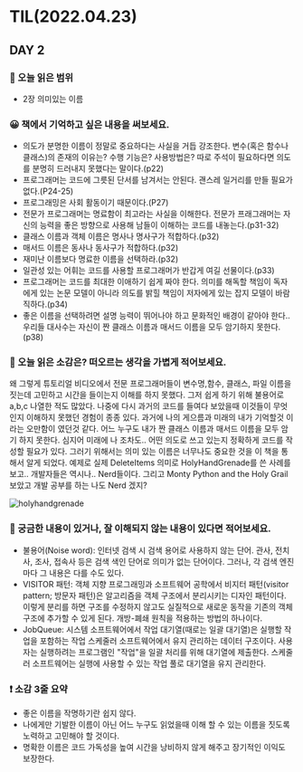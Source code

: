 # TIL(2022.04.23)
## DAY 2
### 📖 오늘 읽은 범위
-  2장 의미있는 이름

### 😀 책에서 기억하고 싶은 내용을 써보세요.
- 의도가 분명한 이름이 정말로 중요하다는 사실을 거듭 강조한다. 변수(혹은 함수나 클래스)의 존재의 이유는? 수행 기능은? 사용방법은? 따로 주석이 필요하다면 의도를 분명히 드러내지 못했다는 말이다.(p22)
- 프로그래머는 코드에 그릇된 단서를 남겨서는 안된다. 괜스레 일거리를 만들 필요가 없다.(P24-25)
- 프로그래밍은 사회 활동이기 때문이다.(P27)
- 전문가 프로그래머는 명료함이 최고라는 사실을 이해한다. 전문가 프래그래머는 자신의 능력을 좋은 방향으로 사용해 남들이 이해하는 코드를 내놓는다.(p31-32)
- 클래스 이름과 객체 이름은 명사나 명사구가 적합하다.(p32)
- 매서드 이름은 동사나 동사구가 적합하다.(p32)
- 재미난 이름보다 명료한 이름을 선택하라.(p32)
- 일관성 있는 어휘는 코드를 사용할 프로그래머가 반갑게 여길 선물이다.(p33)
- 프로그래머는 코드를 최대한 이애하기 쉽게 짜야 한다. 의미를 해독할 책임이 독자에게 있는 논문 모델이 아니라 의도를 밝힐 책임이 저자에게 있는 잡지 모델이 바람직하다.(p34)
- 좋은 이름을 선택하려면 설명 능력이 뛰어나야 하고 문화적인 배경이 같아야 한다.. 우리들 대사수는 자신이 짠 클래스 이름과 매서드 이름을 모두 암기하지 못한다.(p38)

### 🤔 오늘 읽은 소감은? 떠오르는 생각을 가볍게 적어보세요.
왜 그렇게 튜토리얼 비디오에서 전문 프로그래머들이 변수명,함수, 클래스, 파일 이름을 짓는데 고민하고 시간을 들이는지 이해를 하지 못했다.
그저 쉽게 하기 위해 불용어로 a,b,c 나열한 적도 많았다. 나중에 다시 과거의 코드를 들여다 보았을때 이것들이 무엇인지 이해하지 못했던 경험이 종종 있다.
과거에 나의 게으름과 미래의 내가 기억할것 이라는 오만함이 였던것 같다. 
어느 누구도 내가 짠 클래스 이름과 매서드 이름을 모두 암기 하지 못한다. 심지어 미래에 나 조차도.. 
어떤 의도로 쓰고 있는지 정확하게 코드를 작성할 필요가 있다. 그러기 위해서는 의미 있는 이름은 너무나도 중요한 것을 이 책을 통해서 알게 되었다. 
예제로 실제 DeleteItems 의미로 HolyHandGrenade를 쓴 사례를 보고.. 개발자들은 역시나.. Nerd들이다.
그리고 Monty Python and the Holy Grail 보았고 개발 공부를 하는 나도 Nerd 겠지?

![holyhandgrenade](https://user-images.githubusercontent.com/79802132/164892734-2890f95f-d595-457a-9f04-d303cac1a706.png)

### 🔎 궁금한 내용이 있거나, 잘 이해되지 않는 내용이 있다면 적어보세요.
- 불용어(Noise word): 인터넷 검색 시 검색 용어로 사용하지 않는 단어. 관사, 전치사, 조사, 접속사 등은 검색 색인 단어로 의미가 없는 단어이다. 그러나, 각 검색 엔진마다 그 내용은 다를 수도 있다.
- VISITOR 패턴: 객체 지향 프로그래밍과 소프트웨어 공학에서 비지터 패턴(visitor pattern; 방문자 패턴)은 알고리즘을 객체 구조에서 분리시키는 디자인 패턴이다. 이렇게 분리를 하면 구조를 수정하지 않고도 실질적으로 새로운 동작을 기존의 객체 구조에 추가할 수 있게 된다. 개방-폐쇄 원칙을 적용하는 방법의 하나이다.
- JobQueue: 시스템 소프트웨어에서 작업 대기열(때로는 일괄 대기열)은 실행할 작업을 포함하는 작업 스케줄러 소프트웨어에서 유지 관리하는 데이터 구조이다.
사용자는 실행하려는 프로그램인 "작업"을 일괄 처리를 위해 대기열에 제출한다. 스케줄러 소프트웨어는 실행에 사용할 수 있는 작업 풀로 대기열을 유지 관리한다.


###  ❗️ 소감 3줄 요약
- 좋은 이름을 작명하기란 쉽지 않다.
- 나에게만 기발한 이름이 아닌 어느 누구도 읽었을때 이해 할 수 있는 이름을 짓도록 노력하고 고민해야 할 것이다.
- 명확한 이름은 코드 가독성을 높여 시간을 낭비하지 않게 해주고 장기적인 이익도 보장한다. 
